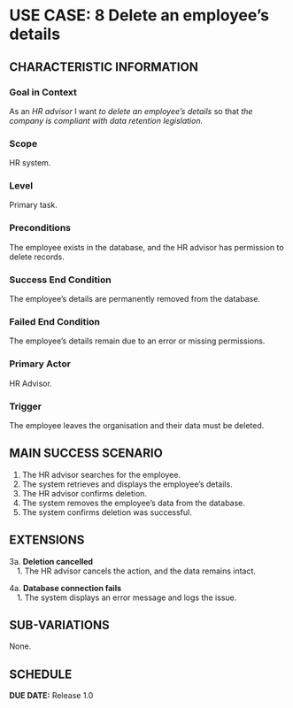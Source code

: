 # USE CASE: 8 Delete an employee’s details

## CHARACTERISTIC INFORMATION

### Goal in Context
As an *HR advisor* I want *to delete an employee’s details* so that *the company is compliant with data retention legislation.*

### Scope
HR system.

### Level
Primary task.

### Preconditions
The employee exists in the database, and the HR advisor has permission to delete records.

### Success End Condition
The employee’s details are permanently removed from the database.

### Failed End Condition
The employee’s details remain due to an error or missing permissions.

### Primary Actor
HR Advisor.

### Trigger
The employee leaves the organisation and their data must be deleted.

## MAIN SUCCESS SCENARIO
1. The HR advisor searches for the employee.
2. The system retrieves and displays the employee’s details.
3. The HR advisor confirms deletion.
4. The system removes the employee’s data from the database.
5. The system confirms deletion was successful.

## EXTENSIONS
3a. **Deletion cancelled**  
 1. The HR advisor cancels the action, and the data remains intact.

4a. **Database connection fails**  
 1. The system displays an error message and logs the issue.

## SUB-VARIATIONS
None.

## SCHEDULE
**DUE DATE:** Release 1.0